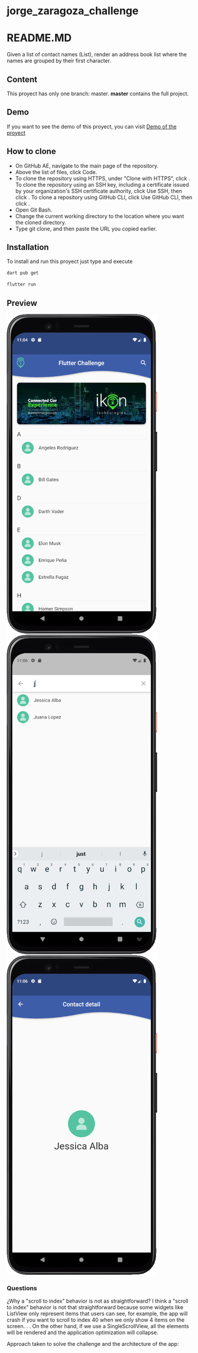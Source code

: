 # jorge_zaragoza_challenge

# README.MD
Given a list of contact names (List<String>), render an address book list where the names are grouped by their first character.

## Content
This proyect has only one branch: master. **master** contains the full project.

## Demo
If you want to see the demo of this proyect, you can visit [Demo of the proyect](https://drive.google.com/file/d/1NojrACRZC2XJQJ3pfZgqEUO3rPcb7c4Y/view?usp=sharing)

## How to clone
* On GitHub AE, navigate to the main page of the repository.
* Above the list of files, click  Code.
* To clone the repository using HTTPS, under "Clone with HTTPS", click . To clone the repository using an SSH key, including a certificate issued by your organization's SSH certificate authority, click Use SSH, then click . To clone a repository using GitHub CLI, click Use GitHub CLI, then click .
* Open Git Bash.
* Change the current working directory to the location where you want the cloned directory.
* Type git clone, and then paste the URL you copied earlier.

## Installation
To install and run this proyect just type and execute
```bash
dart pub get
```
```bash
flutter run
```
  
  
## Preview

![](/preview1.PNG)
![](/preview2.PNG)
![](/preview3.PNG)

### Questions
  ¿Why a "scroll to index" behavior is not as straightforward?
  I think a "scroll to index" behavior is not that straightforward because some widgets like ListView only represent items that users can see, for example, the app will crash if
  you want to scroll to index 40 when we only show 4 items on the screen. . . On the other hand, if we use a SingleScrollView, all the elements will be rendered and the
  application optimization will collapse.
  
  Approach taken to solve the challenge and the architecture of the app:



